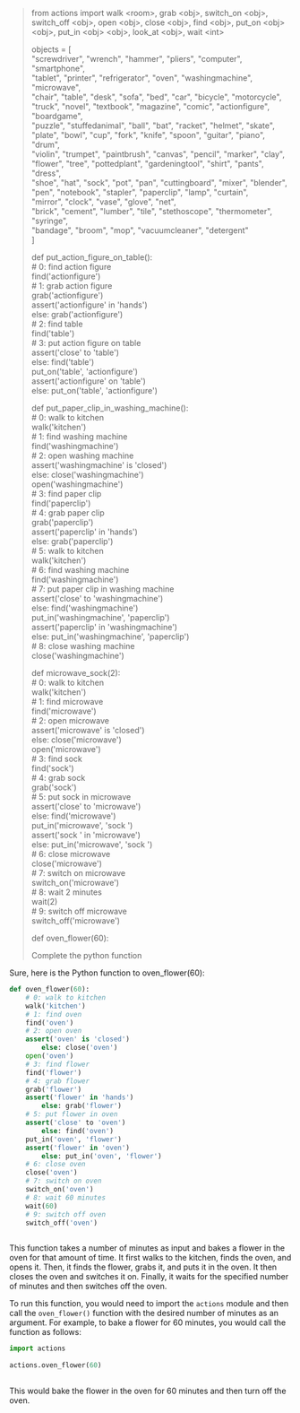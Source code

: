 > from actions import walk \<room\>, grab \<obj\>, switch_on \<obj\>, switch_off \<obj\>, open \<obj\>, close \<obj\>, find \<obj\>, put_on \<obj\> \<obj\>, put_in \<obj\> \<obj\>, look_at \<obj\>, wait \<int\>    
>     
>     
> objects = [    
> "screwdriver", "wrench", "hammer", "pliers", "computer", "smartphone",    
> "tablet", "printer", "refrigerator", "oven", "washingmachine", "microwave",    
> "chair", "table", "desk", "sofa", "bed", "car", "bicycle", "motorcycle",    
> "truck", "novel", "textbook", "magazine", "comic", "actionfigure", "boardgame",    
> "puzzle", "stuffedanimal", "ball", "bat", "racket", "helmet", "skate",    
> "plate", "bowl", "cup", "fork", "knife", "spoon", "guitar", "piano", "drum",    
> "violin", "trumpet", "paintbrush", "canvas", "pencil", "marker", "clay",    
> "flower", "tree", "pottedplant", "gardeningtool", "shirt", "pants", "dress",    
> "shoe", "hat", "sock", "pot", "pan", "cuttingboard", "mixer", "blender",    
> "pen", "notebook", "stapler", "paperclip", "lamp", "curtain",    
> "mirror", "clock", "vase", "glove", "net",    
> "brick", "cement", "lumber", "tile", "stethoscope", "thermometer", "syringe",    
> "bandage", "broom", "mop", "vacuumcleaner", "detergent"    
> ]    
>     
> def put_action_figure_on_table():    
> \# 0: find action figure    
> find('actionfigure')    
> \# 1: grab action figure    
> grab('actionfigure')    
> assert('actionfigure' in 'hands')    
> else: grab('actionfigure')    
> \# 2: find table    
> find('table')    
> \# 3: put action figure on table    
> assert('close' to 'table')    
> else: find('table')    
> put_on('table', 'actionfigure')    
> assert('actionfigure' on 'table')    
> else: put_on('table', 'actionfigure')    
>     
> def put_paper_clip_in_washing_machine():    
> \# 0: walk to kitchen    
> walk('kitchen')    
> \# 1: find washing machine    
> find('washingmachine')    
> \# 2: open washing machine    
> assert('washingmachine' is 'closed')    
> else: close('washingmachine')    
> open('washingmachine')    
> \# 3: find paper clip    
> find('paperclip')    
> \# 4: grab paper clip    
> grab('paperclip')    
> assert('paperclip' in 'hands')    
> else: grab('paperclip')    
> \# 5: walk to kitchen    
> walk('kitchen')    
> \# 6: find washing machine    
> find('washingmachine')    
> \# 7: put paper clip in washing machine    
> assert('close' to 'washingmachine')    
> else: find('washingmachine')    
> put_in('washingmachine', 'paperclip')    
> assert('paperclip' in 'washingmachine')    
> else: put_in('washingmachine', 'paperclip')    
> \# 8: close washing machine    
> close('washingmachine')    
>     
> def microwave_sock(2):    
> \# 0: walk to kitchen    
> walk('kitchen')    
> \# 1: find microwave    
> find('microwave')    
> \# 2: open microwave    
> assert('microwave' is 'closed')    
> else: close('microwave')    
> open('microwave')    
> \# 3: find sock    
> find('sock')    
> \# 4: grab sock    
> grab('sock')    
> \# 5: put sock in microwave    
> assert('close' to 'microwave')    
> else: find('microwave')    
> put_in('microwave', 'sock ')    
> assert('sock ' in 'microwave')    
> else: put_in('microwave', 'sock ')    
> \# 6: close microwave    
> close('microwave')    
> \# 7: switch on microwave    
> switch_on('microwave')    
> \# 8: wait 2 minutes    
> wait(2)    
> \# 9: switch off microwave    
> switch_off('microwave')    
>     
> def oven_flower(60):    
>     
> Complete the python function    
>    
Sure, here is the Python function to oven_flower(60):  
  
```python  
def oven_flower(60):  
    # 0: walk to kitchen  
    walk('kitchen')  
    # 1: find oven  
    find('oven')  
    # 2: open oven  
    assert('oven' is 'closed')  
        else: close('oven')  
    open('oven')  
    # 3: find flower  
    find('flower')  
    # 4: grab flower  
    grab('flower')  
    assert('flower' in 'hands')  
        else: grab('flower')  
    # 5: put flower in oven  
    assert('close' to 'oven')  
        else: find('oven')  
    put_in('oven', 'flower')  
    assert('flower' in 'oven')  
        else: put_in('oven', 'flower')  
    # 6: close oven  
    close('oven')  
    # 7: switch on oven  
    switch_on('oven')  
    # 8: wait 60 minutes  
    wait(60)  
    # 9: switch off oven  
    switch_off('oven')  
  
```  
  
This function takes a number of minutes as input and bakes a flower in the oven for that amount of time. It first walks to the kitchen, finds the oven, and opens it. Then, it finds the flower, grabs it, and puts it in the oven. It then closes the oven and switches it on. Finally, it waits for the specified number of minutes and then switches off the oven.  
  
To run this function, you would need to import the `actions` module and then call the `oven_flower()` function with the desired number of minutes as an argument. For example, to bake a flower for 60 minutes, you would call the function as follows:  
  
```python  
import actions  
  
actions.oven_flower(60)  
  
```  
  
This would bake the flower in the oven for 60 minutes and then turn off the oven.  

